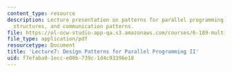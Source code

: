 ```yaml
---
content_type: resource
description: Lecture presentation on patterns for parallel programming, supporting
  structures, and communication patterns.
file: https://ol-ocw-studio-app-qa.s3.amazonaws.com/courses/6-189-multicore-programming-primer-january-iap-2007/f7efaba01ecce00b739c1d4c93396e18_lec7patterns2.pdf
file_type: application/pdf
resourcetype: Document
title: 'Lecture7: Design Patterns for Parallel Programming II'
uid: f7efaba0-1ecc-e00b-739c-1d4c93396e18
---
```

